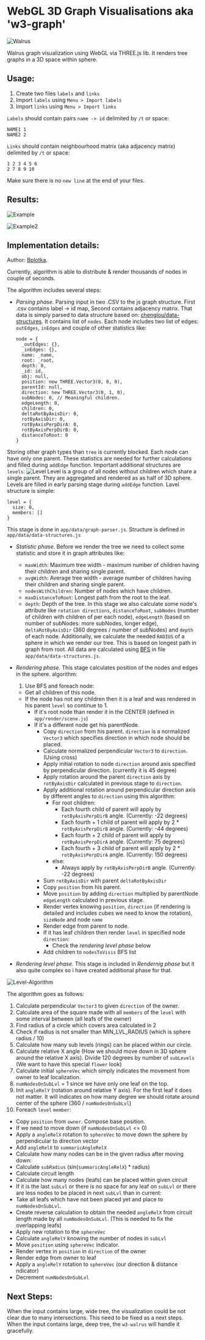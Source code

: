 # WebGL 3D Graph Visualisations aka 'w3-graph'

![Walrus](https://github.com/Bplotka/w3-graph/blob/master/doc/walrus.jpg)

Walrus graph visualization using WebGL via THREE.js lib.
It renders tree graphs in a 3D space within sphere.

## Usage:

1. Create two files `labels` and `links`
2. Import `labels` using `Menu > Import labels`
3. Import `links` using `Menu > Import links`

`Labels` should contain pairs `name -> id` delimited by `/t` or space:

```
NAME1 1
NAME2 2
```

`Links` should contain neighbourhood matrix (aka adjacency matrix) delimited by `/t` or space:

```
1 2 3 4 5 6
2 7 8 9 10
```

Make sure there is no `new line` at the end of your files.

## Results:
![Example](https://github.com/Bplotka/w3-graph/blob/master/doc/w3-walrus-example.PNG)

![Example2](https://github.com/Bplotka/w3-graph/blob/master/doc/w3-walrus-example2.PNG)

## Implementation details:

Author: [Bplotka](https://github.com/Bplotka).


Currently, algorithm is able to distribute & render thousands of nodes in couple of seconds.

The algorithm includes several steps:
* _Parsing phase._ Parsing input in two .CSV to the js graph structure.
First .csv contains label -> id map, Second contains adjacency matrix.
That data is simply parsed to data structure based on: [chenglou/data-structures](https://github.com/chenglou/data-structures).
It contains list of `nodes`. Each node includes two list of edges: `outEdges`,
`inEdges` and couple of other statistics like:

    ```
    node = {
      _outEdges: {},
      _inEdges: {},
      name: _name,
      root: _root,
      depth: 0,
      _id: id,
      obj: null,
      position: new THREE.Vector3(0, 0, 0),
      parentId: null,
      direction: new THREE.Vector3(0, 1, 0),
      subNodes: 0, // Meaningful children.
      edgeLength: 0,
      children: 0,
      deltaRotByAxisDir: 0,
      rotByAxisDir: 0,
      rotByAxisPerpDirA: 0,
      rotByAxisPerpDirB: 0,
      distanceToRoot: 0
    }
  ```
Storing other graph types than `tree` is currently blocked. Each node can have only one parent.
These statistics are needed for further calculations and filled during `addEdge` function.
Important additional structures are `levels`:
![Level](https://github.com/Bplotka/w3-graph/blob/master/doc/w3-walrus-level.PNG)
Level is a group of all nodes without children which share a single parent. They are aggregated and rendered as as half of 3D sphere. Levels are filled in early parsing stage during `addEdge` function.
Lavel structure is simple:
  ```
  level = {
    size: 0,
    members: []
  }
  ```
This stage is done in `app/data/graph-parser.js`. Structure is defined in `app/data/data-structures.js`

* _Statistic phase._ Before we render the tree we need to collect some statistic and store it in graph attributes like:
  * `maxWidth`: Maximum tree width - maximum number of children having their children and sharing single parent.
  * `avgWidth`: Average tree width - average number of children having their children and sharing single parent.
  * `nodesWithChildren`: Number of nodes which have children.
  * `maxDistanceToRoot`: Longest path from the root to the leaf.
  * `depth`: Depth of the tree.
In this stage we also calculate some node's attribute like `rotation directions`, `distanceToRoot`, `subNodes` (number of children with children of per each node), `edgeLength` (based on number of subNodes: more subNodes, longer edge), `deltaRotByAxisDir` (360 degrees / number of subNodes) and `depth` of each node.
Additionally, we calculate the needed `RADIUS` of a sphere in which we render our tree. This is based on longest path in graph from root.
All data are calculated using [BFS](https://en.wikipedia.org/wiki/Breadth-first_search) in file `app/data/data-structures.js`.

* _Rendering phase._ This stage calculates position of the nodes and edges in the sphere.
algorithm:
  1. Use BFS and foreach node:
    * Get all children of this node.
    * If the node has not any children then it is a leaf and was rendered in his parent `level` so continue to 1.
      * If it's root node than render it in the CENTER (defined in `app/render/scene.js`)
      * If it's a different node get his parentNode.
        * Copy `direction` from his parent. `direction` is a normalized `Vector3` which specifies direction in which node should be placed.
        * Calculate normalized perpendicular `Vector3` to `direction`. (Using cross)
        * Apply initial rotation to node `direction` around axis specified by perpendicular direction. (currently it is 45 degree)
        * Apply rotation around the parent `direction` axis by `rotByAxisDir` calculated in previous stage to `direction`.
        * Apply additional rotation around perpendicular direction axis by different angles to `direction` using this algorithm:
          * For root children:
            * Each fourth child of parent will apply by `rotByAxisPerpDirB` angle. (Currently: -22 degrees)
            * Each fourth + 1 child of parent will apply by 2 * `rotByAxisPerpDirB` angle. (Currently: -44 degrees)
            * Each fourth + 2 child of parent will apply by `rotByAxisPerpDirA` angle. (Currently: 75 degrees)
            * Each fourth + 3 child of parent will apply by 2 * `rotByAxisPerpDirA` angle. (Currently: 150 degrees)
          * else:
            * Always apply by `rotByAxisPerpDirB` angle. (Currently: -22 degrees)
        * Sum `rotByAxisDir` with parent `deltaRotByAxisDir`
        * Copy `position` from his parent.
        * Move `position` by adding `direction` multiplied by parentNode `edgeLength` calculated in previous stage.
        * Render vertex knowing `position`, `direction` (if rendering is detailed and includes cubes we need to know the rotation), `sizeNode` and node `name`
        * Render edge from parent to node.
        * If it has leaf children then render `level` in specified node `direction`:
          * Check the _rendering level phase_ below
        * Add children to `nodesToVisis` BFS list
 * _Rendering level phase._ This stage is included in _Rendernig phase_ but it also quite complex so i have created additional phase for that.

 ![Level-Algorithm](https://github.com/Bplotka/w3-graph/blob/master/doc/w3-walrus-level-alg.png)

 The algorithm goes as follows:
  1. Calculate perpendicular `Vector3` to given `direction` of the owner.
  2. Calculate area of the square made with all `members` of the `level` with some interval between (all leafs of the owner)
  3. Find radius of a circle which covers area calculated in 2
  4. Check if radius is not smaller than MIN_LVL_RADIUS (which is sphere radius / 10)
  5. Calculate how many sub levels (rings) can be placed within our circle.
  6. Calculate relative X angle (How we should move down in 3D sphere around the relative X axis). Divide 120 degrees by number of `subLevels` (We want to have this special `flower` look)
  7. Calculate initial `sphereVec` which simply indicates the movement from owner to leaf localization.
  8. `numNodesOnSubLvl` = 1 since we have only one leaf on the top.
  9. Init `angleRelY` (rotation around relative Y axis). For the first leaf it does not matter. It will indicates on how many degree we should rotate around center of the sphere (360 / `numNodesOnSubLvl`)
  10. Foreach `level` `member`:
   * Copy `position` from `owner`. Compose base position.
   * If we need to move down (if `numNodesOnSubLvl` <= 0)
   * Apply a `angleRelX` rotation to `sphereVec` to move down the sphere by perpendicular to direction vector
   * Add `angleRelX` to `summaricAngleRelX`
   * Calculate how many nodes can be in the given radius after moving down:
   * Calculate `subRadius` (sin(`summaricAngleRelX`) * radius)
   * Calculate circuit length
   * Calculate how many nodes (leafs) can be placed within given circuit
   * If it is the last `subLvl` or there is no space for any leaf on `subLvl` or there are less nodes to be placed in next `subLvl` than in current:
   * Take all leafs which have not been placed yet and place to `numNodesOnSubLvl`.
   * Create reverse calculation to obtain the needed `angleRelX` from circuit length made by all `numNodesOnSubLvl`. (This is needed to fix the overlapping leafs)
   * Apply new rotation to the `sphereVec`
   * Calculate `angleRelY` knowing the number of nodes in `subLvl`
   * Move `position` using `sphereVec` indicator.
   * Render vertex in `position` in `direction` of the owner
   * Render edge from owner to leaf
   * Apply a `angleRelY` rotation to `sphereVec` (our direction & distance ndicator)
   * Decrement `numNodesOnSubLvl`

## Next Steps:

When the input contains large, wide tree, the visualization could be not clear due to many intersections.
This need to be fixed as a next steps.
When the input contains large, deep tree, the `w3-walrus` will handle it gracefully.
